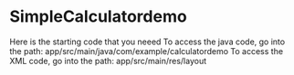 # SimpleCalculatordemo
Here is the starting code that you neeed
To access the java code, go into the path: app/src/main/java/com/example/calculatordemo
To access the XML code, go into the path: app/src/main/res/layout
